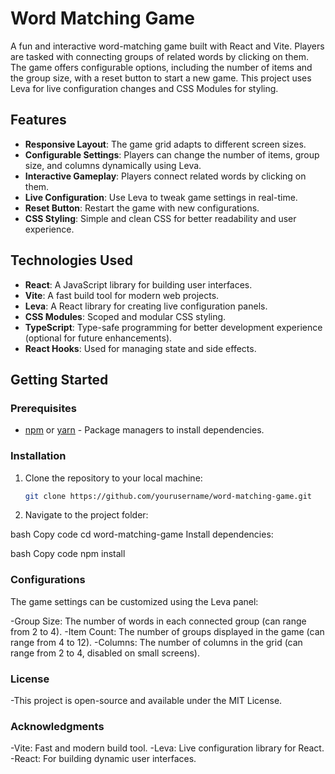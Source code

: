 # Word Matching Game

A fun and interactive word-matching game built with React and Vite. Players are tasked with connecting groups of related words by clicking on them. The game offers configurable options, including the number of items and the group size, with a reset button to start a new game. This project uses Leva for live configuration changes and CSS Modules for styling.

## Features

- **Responsive Layout**: The game grid adapts to different screen sizes.
- **Configurable Settings**: Players can change the number of items, group size, and columns dynamically using Leva.
- **Interactive Gameplay**: Players connect related words by clicking on them.
- **Live Configuration**: Use Leva to tweak game settings in real-time.
- **Reset Button**: Restart the game with new configurations.
- **CSS Styling**: Simple and clean CSS for better readability and user experience.

## Technologies Used

- **React**: A JavaScript library for building user interfaces.
- **Vite**: A fast build tool for modern web projects.
- **Leva**: A React library for creating live configuration panels.
- **CSS Modules**: Scoped and modular CSS styling.
- **TypeScript**: Type-safe programming for better development experience (optional for future enhancements).
- **React Hooks**: Used for managing state and side effects.

## Getting Started

### Prerequisites

- [npm](https://www.npmjs.com/) or [yarn](https://yarnpkg.com/) - Package managers to install dependencies.

### Installation

1. Clone the repository to your local machine:
   ```bash
   git clone https://github.com/yourusername/word-matching-game.git

2. Navigate to the project folder:

bash
 Copy code
 cd word-matching-game
 Install dependencies:

bash
Copy code
npm install

### Configurations

The game settings can be customized using the Leva panel:

-Group Size: The number of words in each connected group (can range from 2 to 4).
-Item Count: The number of groups displayed in the game (can range from 4 to 12).
-Columns: The number of columns in the grid (can range from 2 to 4, disabled on small screens).

### License
-This project is open-source and available under the MIT License.

### Acknowledgments
-Vite: Fast and modern build tool.
-Leva: Live configuration library for React.
-React: For building dynamic user interfaces.


